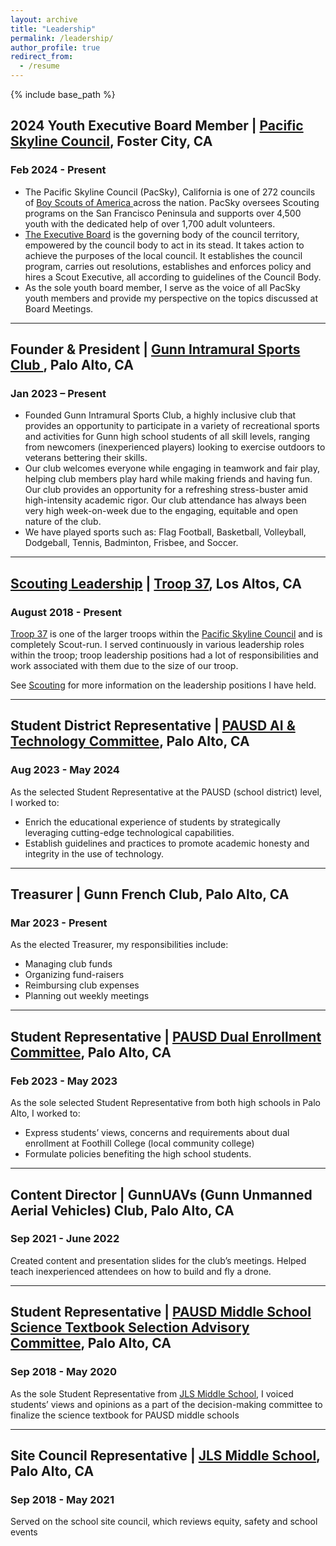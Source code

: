 ```yaml
---
layout: archive
title: "Leadership"
permalink: /leadership/
author_profile: true
redirect_from:
  - /resume
---
```


{% include base_path %}

<h2> 2024 Youth Executive Board Member | <a href="https://pacsky.org/">Pacific Skyline Council</a>, Foster City, CA		     </h2>

<h3> Feb 2024 - Present </h3>
<ul>
<li> The Pacific Skyline Council (PacSky), California is one of 272 councils of <a href="https://www.scouting.org">Boy Scouts of America </a> across the nation. 
PacSky oversees Scouting programs on the San Francisco Peninsula and supports over 4,500 youth with the dedicated
help of over 1,700 adult volunteers. </li>
<li> <a href="https://pacsky.org/about-us/executive-board/">The Executive Board</a> is the governing body of the council territory, empowered by the council body to act in its stead. It takes action to achieve the purposes of the local council.
 It establishes the council program, carries out resolutions, establishes and enforces policy and hires a Scout Executive, all according to guidelines of the Council Body.</li>
<li> As the sole youth board member, I serve as the voice of all PacSky youth members and provide my perspective on the topics discussed at Board Meetings.</li>
</ul>
<hr>
<h2>Founder & President | <a href="https://www.instagram.com/gunn_intramural_sports_club/"> Gunn Intramural Sports Club </a>, Palo Alto, CA                                        </h2>
<h3> Jan 2023 – Present</h3>

<ul>
<li> Founded Gunn Intramural Sports Club, a highly inclusive club that provides an opportunity to participate in a variety of recreational sports and activities for Gunn high school students of all skill levels, ranging from newcomers (inexperienced players) looking to exercise outdoors to veterans bettering their skills. </li>
<li>Our club welcomes everyone while engaging in teamwork and fair play, helping club members play hard while making friends and having fun. Our club provides an opportunity for a refreshing stress-buster amid high-intensity academic rigor. Our club attendance has always been very high week-on-week due to the engaging, equitable and open nature of the club.</li>
<li> We have played sports such as: Flag Football, Basketball, Volleyball, Dodgeball, Tennis, Badminton, Frisbee, and Soccer. </li>
</ul>
<hr>
<h2><a href="https://sangeetsatpathy.github.io/scouting">Scouting Leadership</a> | <a href="https://troop37losaltos.com/">Troop 37</a>, Los Altos, CA</h2>
<h3>August 2018 - Present</h3>
<a href="https://troop37losaltos.com">Troop 37</a> is one of the larger troops within the <a href="https://pacsky.org/">Pacific Skyline Council</a> and is completely Scout-run.
I served continuously in various leadership roles within the troop; troop leadership positions had a lot of responsibilities and work associated with them due to the size of our troop.

See <a href="https://sangeetsatpathy.github.io/scouting">Scouting</a> for more information on the leadership positions I have held.
<hr>

<h2>Student District Representative  | <a href="https://www.pausd.org/about-us/committees-task-forces/adhoc-committees/technologyai">PAUSD AI & Technology  Committee</a>, Palo Alto, CA              </h2>
<h3>Aug 2023 - May 2024</h3>
As the selected Student Representative at the PAUSD (school district) level, I worked to:
<ul>
<li>Enrich the educational experience of students by strategically leveraging cutting-edge technological capabilities. </li>
<li>Establish guidelines and practices to promote academic honesty and integrity in the use of technology. </li>
</ul>



<hr>
<h2> Treasurer  | Gunn French Club, Palo Alto, CA		                                                                             </h2>
<h3>Mar 2023 - Present</h3>
As the elected Treasurer, my responsibilities include:
<ul>
<li>Managing club funds</li> <li>Organizing fund-raisers</li>  <li>Reimbursing club expenses</li> <li>Planning out weekly meetings</li>
</ul>
<hr>
<h2> Student Representative | <a href="https://www.pausd.org/about-us/committees-task-forces/archived-committees/dual-enrollment">PAUSD Dual Enrollment Committee</a>, Palo Alto, CA		          </h2>
<h3>Feb 2023 - May 2023</h3>
As the sole selected Student Representative from both high schools in Palo Alto, I worked to:
<ul>
<li>Express students’ views, concerns and requirements about dual enrollment at Foothill College (local community college)</li>
<li>Formulate policies benefiting the high school students. </li>
</ul>

<hr>
<h2>Content Director | GunnUAVs (Gunn Unmanned Aerial Vehicles) Club, Palo Alto, CA                                  </h2>
<h3> Sep 2021 - June 2022</h3>
Created content and presentation slides for the club’s meetings.  Helped teach inexperienced attendees on how to build and fly a drone.
<hr>
<h2>Student Representative | <a href="https://go.boarddocs.com/ca/pausd/Board.nsf/goto?open&id=BLZPUJ65DE6B">PAUSD Middle School Science Textbook Selection Advisory Committee</a>, Palo Alto, CA                    </h2>
<h3>Sep 2018 - May 2020</h3>
As the sole Student Representative from <a href="https://jls.pausd.org/">JLS Middle School</a>, I voiced students’ views and opinions as a  part of the decision-making committee to finalize the science textbook for PAUSD middle schools  
<hr>
<h2>Site Council Representative | <a href="https://jls.pausd.org/">JLS Middle School</a>, Palo Alto, CA                                                                  </h2>
<h3>Sep 2018 - May 2021</h3>
Served on the school site council, which reviews equity, safety and school events
